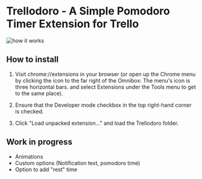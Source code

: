 # Trellodoro - A Simple Pomodoro Timer Extension for Trello

![how it works](http://g.recordit.co/uJRRGjsrfD.gif)

## How to install
1. Visit chrome://extensions in your browser (or open up the Chrome menu by clicking the icon to the far right of the Omnibox:  The menu's icon is three horizontal bars. and select Extensions under the Tools menu to get to the same place).

2. Ensure that the Developer mode checkbox in the top right-hand corner is checked.

3. Click "Load unpacked extension…" and load the Trellodoro folder.

## Work in progress
- Animations
- Custom options (Notification text, pomodoro time)
- Option to add "rest" time
